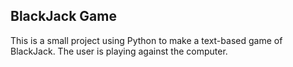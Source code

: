 ## BlackJack Game

This is a small project using Python to make a text-based game of BlackJack.
The user is playing against the computer.
